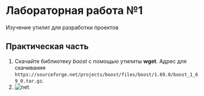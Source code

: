 # Лабораторная работа №1
Изучение утилит для разработки проектов
## Практическая часть

 1. Скачайте библиотеку _boost_ с помощью утилиты **wget**. Адрес для скачивания `https://sourceforge.net/projects/boost/files/boost/1.69.0/boost_1_69_0.tar.gz`.
 2. <img src="/root/photo1.png" alt="net">
